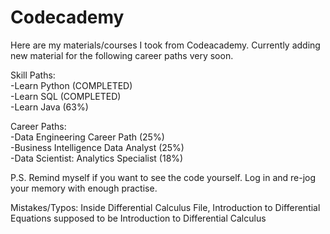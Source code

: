 # Codecademy
Here are my materials/courses I took from Codeacademy.
Currently adding new material for the following career paths very soon. <br />

Skill Paths:<br />
-Learn Python (COMPLETED) <br />
-Learn SQL (COMPLETED) <br />
-Learn Java (63%) <br />

Career Paths:<br />
-Data Engineering Career Path (25%) <br />
-Business Intelligence Data Analyst (25%) <br />
-Data Scientist: Analytics Specialist (18%) <br />

P.S. Remind myself if you want to see the code yourself. 
Log in and re-jog your memory with enough practise.

Mistakes/Typos: Inside Differential Calculus File, Introduction to Differential Equations supposed to be Introduction to Differential Calculus
